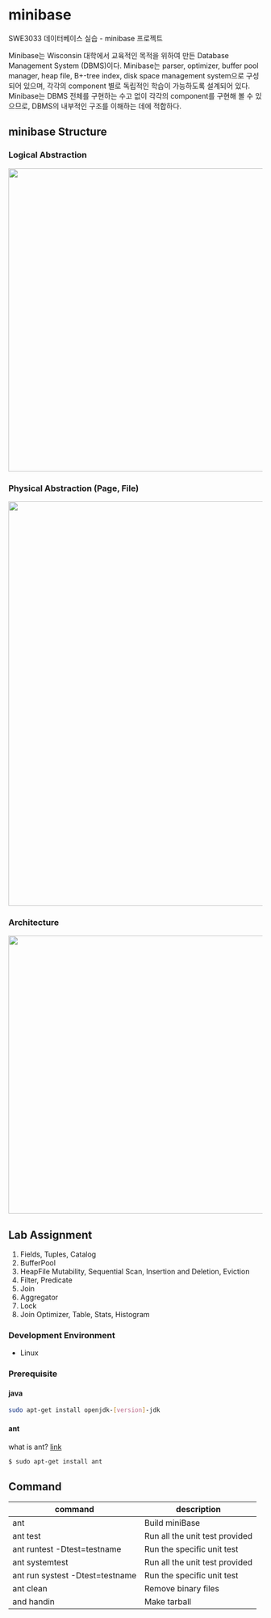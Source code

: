 # minibase
SWE3033 데이터베이스 실습 - minibase 프로젝트

Minibase는 Wisconsin 대학에서 교육적인 목적을 위하여 만든 Database Management System (DBMS)이다. Minibase는 parser, optimizer, buffer pool manager, heap file, B+-tree index, disk space management system으로 구성되어 있으며, 각각의 component 별로 독립적인 학습이 가능하도록 설계되어 있다. Minibase는 DBMS 전체를 구현하는 수고 없이 각각의 component를 구현해 볼 수 있으므로, DBMS의 내부적인 구조를 이해하는 데에 적합하다.

## minibase Structure
### Logical Abstraction
<img width="600" src="https://user-images.githubusercontent.com/26567880/91587109-48da0980-e991-11ea-8663-da171cb002ed.png">

### Physical Abstraction (Page, File)
<img width="800" src="https://user-images.githubusercontent.com/26567880/91587122-4e375400-e991-11ea-8f77-1a35855523ba.png">

### Architecture
<img width="550" src="https://user-images.githubusercontent.com/26567880/91587416-b423db80-e991-11ea-9616-fe1dc0be433c.png">

## Lab Assignment
1. Fields, Tuples, Catalog
2. BufferPool
3. HeapFile Mutability, Sequential Scan, Insertion and Deletion, Eviction
4. Filter, Predicate
5. Join
6. Aggregator
7. Lock
8. Join Optimizer, Table, Stats, Histogram

### Development Environment 
- Linux 

### Prerequisite
#### java
```bash
sudo apt-get install openjdk-[version]-jdk
```

#### ant 
what is ant? [link](http://ant.apache.org/) 
```bash
$ sudo apt-get install ant 
```

## Command
|command|description|
|----------|-----------------------------------------|
|ant|Build miniBase|
|ant test|Run all the unit test provided|
|ant runtest -Dtest=testname|Run the specific unit test|
|ant systemtest|Run all the unit test provided|
|ant run systest -Dtest=testname|Run the specific unit test|
|ant clean|Remove binary files|
|and handin|Make tarball|



